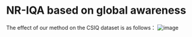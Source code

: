 # NR-IQA based on global awareness

The effect of our method on the CSIQ dataset is as follows：
![image](https://github.com/user-attachments/assets/6aff070b-aabe-4861-b007-e4d2d09f20c5)



